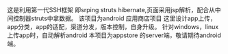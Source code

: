 这是利用第一代SSH框架 即srping struts hibernate,页面采用jsp解析，配合从中间控制器struts中拿数据。
该项目为android 应用商店项目
这里设计app上传，app分类，app的适配，渠道分发，版本控制，自身升级。
针对windows，linux  上传app时，自动解析android 
本项目为appstore 的server端，敬请期待android端。
